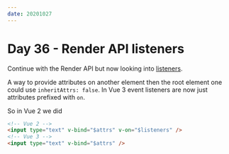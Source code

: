 ```yaml
---
date: 20201027
---
```


# Day 36 - Render API listeners

Continue with the Render API but now looking into [listeners](https://v3.vuejs.org/guide/migration/listeners-removed.html#listeners-removed).

A way to provide attributes on another element then the root element one could use `inheritAttrs: false`.
In Vue 3 event listeners are now just attributes prefixed with `on`.

So in Vue 2 we did

```html
<!-- Vue 2 -->
<input type="text" v-bind="$attrs" v-on="$listeners" />
<!-- Vue 3 -->
<input type="text" v-bind="$attrs" />
```
